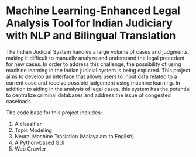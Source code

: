 # Machine Learning-Enhanced Legal Analysis Tool for Indian Judiciary with NLP and Bilingual Translation

The Indian Judicial System handles a large volume of cases and judgments, making it difficult to manually analyze and understand the legal precedent for new cases. In order to address this challenge, the possibility of using machine learning in the Indian judicial system is being explored. This project aims to develop an interface that allows users to input data related to a current case and receive possible judgement using machine learning. In addition to aiding in the analysis of legal cases, this system has the potential to centralize criminal databases and address the issue of congested caseloads.  

The code base for this project includes:
1. A classifier  
2. Topic Modeling  
3. Neural Machine Traslation (Malayalam to English)  
4. A Python-based GUI  
5. Web Crawler  
